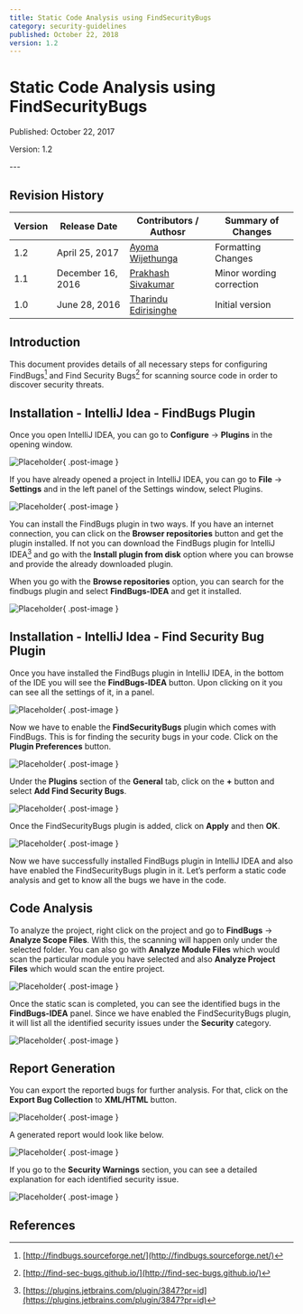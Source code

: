 ```yaml
---
title: Static Code Analysis using FindSecurityBugs
category: security-guidelines
published: October 22, 2018
version: 1.2
---
```


# Static Code Analysis using FindSecurityBugs

<p class="doc-info">Published: October 22, 2017</p>
<p class="doc-info">Version: 1.2</p>
---

## Revision History

| Version | Release Date    | Contributors / Authosr | Summary of Changes  |
|---------|-----------------|------------------------|---------------------|
| 1.2     | April 25, 2017  | [Ayoma Wijethunga](http://wso2.com/about/team/ayoma-wijethunga)      | Formatting Changes  |
| 1.1     | December 16, 2016   | [Prakhash Sivakumar](http://wso2.com/about/team/prakhash-sivakumar/)     | Minor wording correction |
| 1.0     | June 28, 2016   | [Tharindu Edirisinghe](http://wso2.com/about/team/tharindu-edirisinghe)   | Initial version     |


## Introduction
This document provides details of all necessary steps for configuring FindBugs[^1] and Find Security Bugs[^2] for scanning source code in order to discover security threats. 


## Installation - IntelliJ Idea - FindBugs Plugin
Once you open IntelliJ IDEA, you can go to **Configure** &rarr; **Plugins** in the opening window.

![Placeholder](/assets/images/secure-coding-guidelines/fsb-01.png){ .post-image }

If you have already opened a project in IntelliJ IDEA, you can go to **File** &rarr; **Settings** and in the left panel of the Settings window, select Plugins.

![Placeholder](/assets/images/secure-coding-guidelines/fsb-02.png){ .post-image }

You can install the FindBugs plugin in two ways. If you have an internet connection, you can click on the **Browser repositories** button and get the plugin installed. If not you can download the FindBugs plugin for IntelliJ IDEA[^3] and go with the **Install plugin from disk** option where you can browse and provide the already downloaded plugin.

When you go with the **Browse repositories** option, you can search for the findbugs plugin and select **FindBugs-IDEA** and get it installed.

![Placeholder](/assets/images/secure-coding-guidelines/fsb-03.png){ .post-image }


## Installation - IntelliJ Idea - Find Security Bug Plugin
Once you have installed the FindBugs plugin in IntelliJ IDEA, in the bottom of the IDE you will see the **FindBugs-IDEA** button. Upon clicking on it you can see all the settings of it, in a panel.  

![Placeholder](/assets/images/secure-coding-guidelines/fsb-04.png){ .post-image }

Now we have to enable the **FindSecurityBugs** plugin which comes with FindBugs. This is for finding the security bugs in your code. Click on the **Plugin Preferences** button.

![Placeholder](/assets/images/secure-coding-guidelines/fsb-05.png){ .post-image }

Under the **Plugins** section of the **General** tab, click on the **+** button and select **Add Find Security Bugs**.

![Placeholder](/assets/images/secure-coding-guidelines/fsb-06.png){ .post-image }

Once the FindSecurityBugs plugin is added, click on **Apply** and then **OK**.

![Placeholder](/assets/images/secure-coding-guidelines/fsb-07.png){ .post-image }

Now we have successfully installed FindBugs plugin in IntelliJ IDEA and also have enabled the FindSecurityBugs plugin in it. Let’s perform a static code analysis and get to know all the bugs we have in the code.


## Code Analysis
To analyze the project, right click on the project and go to **FindBugs** -> **Analyze Scope Files**. With this, the scanning will happen only under the selected folder. You can also go with **Analyze Module Files** which would scan the particular module you have selected and also **Analyze Project Files** which would scan the entire project. 

![Placeholder](/assets/images/secure-coding-guidelines/fsb-08.png){ .post-image }

Once the static scan is completed, you can see the identified bugs in the **FindBugs-IDEA** panel. Since we have enabled the FindSecurityBugs plugin, it will list all the identified security issues under the **Security** category. 

![Placeholder](/assets/images/secure-coding-guidelines/fsb-09.png){ .post-image }


## Report Generation 
You can export the reported bugs for further analysis. For that, click on the **Export Bug Collection** to **XML/HTML** button.

![Placeholder](/assets/images/secure-coding-guidelines/fsb-10.png){ .post-image }

A generated report would look like below.

![Placeholder](/assets/images/secure-coding-guidelines/fsb-11.png){ .post-image }

If you go to the **Security Warnings** section, you can see a detailed explanation for each identified security issue.

![Placeholder](/assets/images/secure-coding-guidelines/fsb-12.png){ .post-image }


## References
[^1]: [http://findbugs.sourceforge.net/](http://findbugs.sourceforge.net/)
[^2]: [http://find-sec-bugs.github.io/](http://find-sec-bugs.github.io/)
[^3]: [https://plugins.jetbrains.com/plugin/3847?pr=id](https://plugins.jetbrains.com/plugin/3847?pr=id)
